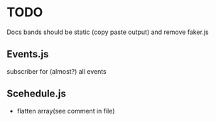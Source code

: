 # TODO

Docs
bands should be static (copy paste output) and remove faker.js

## Events.js

subscriber for (almost?) all events

## Scehedule.js

- flatten array(see comment in file)
